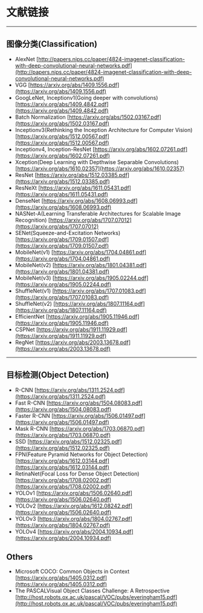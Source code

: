 # 文献链接

-----

## 图像分类(Classification)
- AlexNet [http://papers.nips.cc/paper/4824-imagenet-classification-with-deep-convolutional-neural-networks.pdf](http://papers.nips.cc/paper/4824-imagenet-classification-with-deep-convolutional-neural-networks.pdf)
- VGG [https://arxiv.org/abs/1409.1556.pdf](https://arxiv.org/abs/1409.1556.pdf)
- GoogLeNet, Inceptionv1(Going deeper with convolutions) [https://arxiv.org/abs/1409.4842.pdf](https://arxiv.org/abs/1409.4842.pdf)
- Batch Normalization [https://arxiv.org/abs/1502.03167.pdf](https://arxiv.org/abs/1502.03167.pdf)
- Inceptionv3(Rethinking the Inception Architecture for Computer Vision) [https://arxiv.org/abs/1512.00567.pdf](https://arxiv.org/abs/1512.00567.pdf)
- Inceptionv4, Inception-ResNet [https://arxiv.org/abs/1602.07261.pdf](https://arxiv.org/abs/1602.07261.pdf)
- Xception(Deep Learning with Depthwise Separable Convolutions) [https://arxiv.org/abs/1610.02357](https://arxiv.org/abs/1610.02357)
- ResNet [https://arxiv.org/abs/1512.03385.pdf](https://arxiv.org/abs/1512.03385.pdf)
- ResNeXt [https://arxiv.org/abs/1611.05431.pdf](https://arxiv.org/abs/1611.05431.pdf)
- DenseNet [https://arxiv.org/abs/1608.06993.pdf](https://arxiv.org/abs/1608.06993.pdf)
- NASNet-A(Learning Transferable Architectures for Scalable Image Recognition) [https://arxiv.org/abs/1707.07012](https://arxiv.org/abs/1707.07012)
- SENet(Squeeze-and-Excitation Networks) [https://arxiv.org/abs/1709.01507.pdf](https://arxiv.org/abs/1709.01507.pdf)
- MobileNet(v1) [https://arxiv.org/abs/1704.04861.pdf](https://arxiv.org/abs/1704.04861.pdf)
- MobileNet(v2) [https://arxiv.org/abs/1801.04381.pdf](https://arxiv.org/abs/1801.04381.pdf)
- MobileNet(v3) [https://arxiv.org/abs/1905.02244.pdf](https://arxiv.org/abs/1905.02244.pdf)
- ShuffleNet(v1) [https://arxiv.org/abs/1707.01083.pdf](https://arxiv.org/abs/1707.01083.pdf)
- ShuffleNet(v2) [https://arxiv.org/abs/1807.11164.pdf](https://arxiv.org/abs/1807.11164.pdf)
- EfficientNet [https://arxiv.org/abs/1905.11946.pdf](https://arxiv.org/abs/1905.11946.pdf)
- CSPNet [https://arxiv.org/abs/1911.11929.pdf](https://arxiv.org/abs/1911.11929.pdf)
- RegNet [https://arxiv.org/abs/2003.13678.pdf](https://arxiv.org/abs/2003.13678.pdf)

------

## 目标检测(Object Detection)
- R-CNN [https://arxiv.org/abs/1311.2524.pdf](https://arxiv.org/abs/1311.2524.pdf)
- Fast R-CNN [https://arxiv.org/abs/1504.08083.pdf](https://arxiv.org/abs/1504.08083.pdf)
- Faster R-CNN [https://arxiv.org/abs/1506.01497.pdf](https://arxiv.org/abs/1506.01497.pdf)
- Mask R-CNN [https://arxiv.org/abs/1703.06870.pdf](https://arxiv.org/abs/1703.06870.pdf)
- SSD [https://arxiv.org/abs/1512.02325.pdf](https://arxiv.org/abs/1512.02325.pdf)
- FPN(Feature Pyramid Networks for Object Detection) [https://arxiv.org/abs/1612.03144.pdf](https://arxiv.org/abs/1612.03144.pdf)
- RetinaNet(Focal Loss for Dense Object Detection) [https://arxiv.org/abs/1708.02002.pdf](https://arxiv.org/abs/1708.02002.pdf)
- YOLOv1 [https://arxiv.org/abs/1506.02640.pdf](https://arxiv.org/abs/1506.02640.pdf)
- YOLOv2 [https://arxiv.org/abs/1612.08242.pdf](https://arxiv.org/abs/1506.02640.pdf)
- YOLOv3 [https://arxiv.org/abs/1804.02767.pdf](https://arxiv.org/abs/1804.02767.pdf)
- YOLOv4 [https://arxiv.org/abs/2004.10934.pdf](https://arxiv.org/abs/2004.10934.pdf)


## Others
- Microsoft COCO: Common Objects in Context [https://arxiv.org/abs/1405.0312.pdf](https://arxiv.org/abs/1405.0312.pdf)
- The PASCALVisual Object Classes Challenge: A Retrospective [http://host.robots.ox.ac.uk/pascal/VOC/pubs/everingham15.pdf](http://host.robots.ox.ac.uk/pascal/VOC/pubs/everingham15.pdf)

